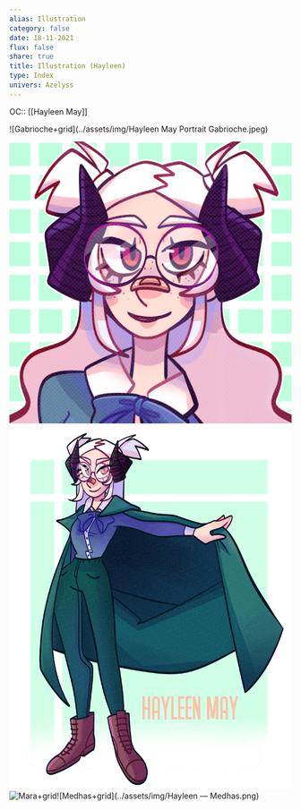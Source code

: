 ```yaml
---
alias: Illustration
category: false
date: 18-11-2021
flux: false
share: true
title: Illustration (Hayleen)
type: Index
univers: Azelyss
---
```


OC:: [[Hayleen May]]  
  
![Gabrioche+grid](../assets/img/Hayleen May Portrait Gabrioche.jpeg)  
  
![Perseith+grid](../assets/img/COMMISSION_MARA_PP.png)![Perseith+grid](../assets/img/COMMISSION_FB_MARA.png)  
![Mara+grid](../assets/img/Hayleen.png)![Medhas+grid](../assets/img/Hayleen — Medhas.png)